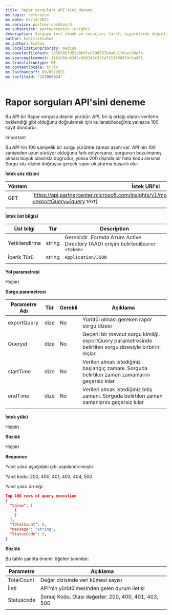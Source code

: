 ```yaml
---
title: Rapor sorguları API'sini deneme
ms.topic: reference
ms.date: 07/14/2021
ms.service: partner-dashboard
ms.subservice: partnercenter-insights
description: Sorguyu test etmek ve sonuçları farklı içgörülerde doğrulamak için İş Ortağı Merkezi kullanın.
author: kshitishsahoo
ms.author: ksahoo
ms.localizationpriority: medium
ms.openlocfilehash: c83b56b7d52e0b9feb598597b4a8e1fdaec98a3b
ms.sourcegitcommit: 1161d5bcb345e368348c535a7211f0d353c5a471
ms.translationtype: MT
ms.contentlocale: tr-TR
ms.lasthandoff: 09/09/2021
ms.locfileid: "123960924"
---
```

# <a name="try-report-queries-api"></a>Rapor sorguları API'sini deneme

Bu API bir Rapor sorgusu deyimi yürütür. API, bir iş ortağı olarak verilerin beklendiği gibi olduğunu doğrulamak için kullanabileceğiniz yalnızca 100 kayıt döndürür.

> [!IMPORTANT]
> Bu API'nin 100 saniyelik bir sorgu yürütme zaman aşımı var. API'nin 100 saniyeden uzun sürüyor olduğunu fark ediyorsanız, sorgunun bozulmamış olması büyük olasılıkla doğrudur, yoksa 200 dışında bir hata kodu alırsınız. Sorgu söz dizimi doğruysa gerçek rapor oluşturma başarılı olur.

**İstek söz dizimi**

|    Yöntem    |    İstek URI'si    |
|    ----    |    ----    |
|    GET    |    `https://api.partnercenter.microsoft.com/insights/v1/mpn/ScheduledQueries/testQueryResult?<exportQuery={query text}|queryId={queryId}>`    |
|        |        |

**İstek üst bilgisi**

|    Üst bilgi    |    Tür    |    Description    |
|    ----    |    ----    |    ----    |
|    Yetkilendirme    |    string    |    Gereklidir. Formda Azure Active Directory (AAD) erişim belirteci`Bearer <token>`    |
|    İçerik Türü    |    string    |    `Application/JSON`    |
|        |        |        |

**Yol parametresi**

Hiçbiri

**Sorgu parametresi**

|    Parametre Adı    |    Tür    |    Gerekli    |    Açıklama    |
|    ----    |    ----    |    ----    |    ----    |
|    exportQuery     |    dize    |    No    |    Yürütül olması gereken rapor sorgu dizesi     |
|    Queryıd     |    dize    |    No    |    Geçerli bir mevcut sorgu kimliği. exportQuery parametresinde belirtilen sorgu dizesiyle birbirini dışlar    |
|    startTime     |    dize    |    No    |    Verileri almak istediğiniz başlangıç zamanı. Sorguda belirtilen zaman zamanlarını geçersiz kılar    |
|    endTime     |    dize    |    No    |    Verileri almak istediğiniz bitiş zamanı. Sorguda belirtilen zaman zamanlarını geçersiz kılar    |
|        |        |        |        |

**İstek yükü**

Hiçbiri

**Sözlük**

Hiçbiri

**Response**

Yanıt yükü aşağıdaki gibi yapılandırılmıştır:

Yanıt kodu: 200, 400, 401, 403, 404, 500

Yanıt yükü örneği:

```json
Top 100 rows of query execution 
{ 
  "Value": [ 
    { 
    } 
  ], 
  "TotalCount": 0, 
  "Message": "string", 
  "StatusCode": 0, 
} 
```

**Sözlük**

Bu tablo yanıtta önemli öğeleri tanımlar:

|    Parametre    |    Açıklama    |
|    ----    |    ----    |
|    TotalCount     |    Değer dizisinde veri kümesi sayısı     |
|    İleti     |    API'nin yürütülmesinden gelen durum iletisi     |
|    Statuscode     |    Sonuç Kodu. Olası değerler: 200, 400, 401, 403, 500     |
|        |        |
